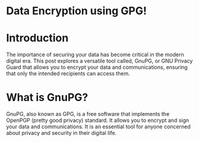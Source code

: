 # Data Encryption using GPG!


# Introduction
The importance of securing your data has become critical in the modern digital era. This post explores a versatile tool called, GnuPG, or GNU Privacy Guard that allows you to encrypt your data and communications, ensuring that only the intended recipients can access them.

# What is GnuPG?
GnuPG, also known as GPG, is a free software that implements the OpenPGP (pretty good privacy) standard. It allows you to encrypt and sign your data and communications. It is an essential tool for anyone concerned about privacy and security in their digital life.


